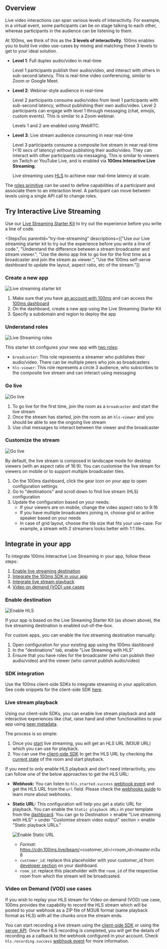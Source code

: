 ## Overview

Live video interactions can span various levels of interactivity. For example, in a virtual event, some participants can be on stage talking to each other, whereas participants in the audience can be listening to them.

At 100ms, we think of this as the **3 levels of interactivity**. 100ms enables you to build live video use-cases by mixing and matching these 3 levels to get to your ideal solution.

-   **Level 1**: Full duplex audio/video in real-time

    Level 1 participants publish their audio/video, and interact with others in sub-second latency. This is real-time video conferencing, similar to Zoom or Google Meet.

-   **Level 2**: Webinar-style audience in real-time

    Level 2 participants consume audio/video from level 1 participants with sub-second latency, without publishing their own audio/video. Level 2 participants can engage with level 1 through messaging (chat, emojis, custom events). This is similar to a Zoom webinar.

    Levels 1 and 2 are enabled using WebRTC.

-   **Level 3**: Live stream audience consuming in near real-time

    Level 3 participants consume a composite live stream in near real-time (<10 secs of latency) without publishing their audio/video. They can interact with other participants via messaging. This is similar to viewers on Twitch or YouTube Live, and is enabled via **100ms Interactive Live Streaming**.

    Live streaming uses [HLS](https://www.100ms.live/blog/hls-101-beginners-guide) to achieve near real-time latency at scale.

The [roles primitive](templates-and-roles) can be used to define capabilities of a participant and associate them to an interaction level. A participant can move between levels using a single API call to change roles.

## Try Interactive Live Streaming

Use our [Live Streaming Starter Kit](https://www.100ms.live/marketplace/live-streaming-starter-kit) to try out the experience before you write a line of code.

<StepsToc
  parentId="try-live-streaming"
  descriptions={["Use our Live streaming starter kit to try out the experience before you write a line of code.", "Understand the difference between a stream broadcaster and stream viewer.", "Use the demo app link to go live for the first time as a broadcaster and join the stream as viewer.", "Use the 100ms self-serve dashboard to update the layout, aspect ratio, etc of the stream."]}
>

<StepsContainer id="try-live-streaming">

### Create a new app

![Live streaming starter kit](/docs/docs/v2/live-streaming-starter-kit.png)

1. Make sure that you have [an account with 100ms](https://dashboard.100ms.live/register) and can access the [100ms dashboard](https://dashboard.100ms.live/)
1. On the dashboard, create a new app using the Live Streaming Starter Kit
1. Specify a subdomain and region to deploy the app

### Understand roles

![Live Streaming roles](/docs/docs/v2/live-streaming-roles.png)

This starter kit configures your new app with [two roles](templates-and-roles):

-   `broadcaster`: This role represents a streamer who publishes their audio/video. There can be multiple peers who join as broadcasters
-   `hls-viewer`: This role represents a circle 3 audience, who subscribes to the composite live stream and can interact using messaging

### Go live

![Go live](/docs/docs/v2/live-streaming-go-live.gif)

1. To go live for the first time, join the room as a `broadcaster` and start the live stream
2. Once the stream has started, join the room as an `hls-viewer` and you should be able to see the ongoing live stream
3. Use chat messages to interact between the viewer and the broadcaster

### Customize the stream

![Go live](/docs/docs/v2/live-streaming-customise.png)

By default, the live stream is composed in landscape mode for desktop viewers (with an aspect ratio of 16:9). You can customise the live stream for viewers on mobile or to support multiple broadcaster tiles.

1. On the 100ms dashboard, click the gear icon on your app to open configuration settings
2. Go to "destinations" and scroll down to find live stream (HLS) configuration
3. Update the configuration based on your needs:
    - If your viewers are on mobile, change the video aspect ratio to 9:16
    - If you have multiple broadcasters joining in, choose grid or active speaker based on your needs
    - In case of grid layout, choose the tile size that fits your use-case. For example, a stream with 2 streamers looks better with 1:1 tiles.

</StepsContainer>

## Integrate in your app

To integrate 100ms Interactive Live Streaming in your app, follow these steps:

1. [Enable live streaming destination](#enable-destination)
2. [Integrate the 100ms SDK in your app](#sdk-integration)
3. [Integrate live stream playback](#live-stream-playback)
4. [Video on demand (VOD) use cases](#video-on-demand-vod-use-cases)

### Enable destination

![Enable HLS](/docs/docs/v2/live-streaming-enable.gif)

If your app is based on the Live Streaming Starter Kit (as shown above), the live streaming destination is enabled out-of-the-box.

For custom apps, you can enable the live streaming destination manually:

1. Open configuration for your existing app using the 100ms dashboard
1. In the "destinations" tab, enable "Live Streaming with HLS"
1. Ensure that you have roles for the broadcaster (who can publish their audio/video) and the viewer (who cannot publish audio/video)

### SDK integration

Use the 100ms client-side SDKs to integrate streaming in your application. See code snippets for the client-side SDK [here](./../features/hls).

### Live stream playback

Using our client-side SDKs, you can enable live stream playback and add interactive experiences like chat, raise hand and other functionalities to your app using [peer metadata](/javascript/v2/advanced-features/peer-metadata).

The process is so simple:

1. Once you [start](#step-3-go-live) live streaming, you will get an HLS URL (M3U8 URL) which you can use for playback.
2. You can use the [client-side SDK](./../features/hls) to get the HLS URL by checking the [current state](./../features/hls#current-room-status) of the room and start playback.

If you need to only enable HLS playback and don't need interactivity, you can follow one of the below approaches to get the HLS URL:

-   **Webhook:** You can listen to `hls.started.success` [webhook event](/server-side/v2/foundation/webhook#hls-started-success) and get the HLS URL from the `url` field. Please check the [webhooks guide](/server-side/v2/introduction/webhook) to learn more about webhooks.
-   **Static URL:** This configuration will help you get a static URL for playback. You can enable the `Static playback URLs` in your template from the [dashboard](https://dashboard.100ms.live/dashboard). You can go to Destination > enable "Live streaming with HLS" > under "Customise stream video output" section > enable "Static playback URLs."

    ![Enable Static URL](/docs/docs/v2/enable-static-url.png)

    -   _Format_: https://cdn.100ms.live/beam/<customer_id>/<room_id>/master.m3u8
    -   `customer_id`: replace this placeholder with your customer_id from [developer section](https://dashboard.100ms.live/developer) on your dashboard.
    -   `room_id`: replace this placeholder with the `room_id` of the respective room from which the stream will be broadcasted.

### Video on Demand (VOD) use cases

If you wish to replay your HLS stream for Video on demand (VOD) use case, 100ms provides the capability to record the HLS stream which will be posted to your webhook as a ZIP file of M3U8 format (same playback format as HLS) with all the chunks once the stream ends.

You can start recording a live stream using the [client-side SDK](./../features/hls) or using the [server API](/server-side/v2/Destinations/rtmp-streaming-and-browser-recording#start-streaming-recording). Once the HLS recording is completed, you will get the details of recording as a callback to the webhook configured in your account. Check `hls.recording.success` [webhook event](/server-side/v2/introduction/webhook#hls-recording-success) for more information.
